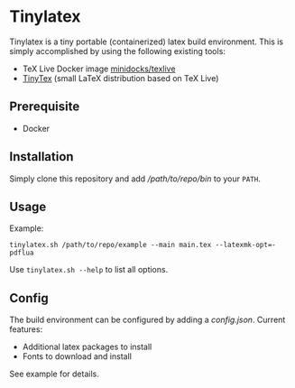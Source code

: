 # Tinylatex

Tinylatex is a tiny portable (containerized) latex build environment. This is simply
accomplished by using the following existing tools:

* TeX Live Docker image [minidocks/texlive](https://github.com/minidocks/texlive)
* [TinyTex](https://yihui.org/tinytex/) (small LaTeX distribution based on TeX Live)

## Prerequisite
* Docker

## Installation
Simply clone this repository and add */path/to/repo/bin* to your ``PATH``.

## Usage
Example:

```shell
tinylatex.sh /path/to/repo/example --main main.tex --latexmk-opt=-pdflua
```

Use ``tinylatex.sh --help`` to list all options.

## Config
The build environment can be configured by adding a *config.json*. Current features:

* Additional latex packages to install
* Fonts to download and install

See example for details.
